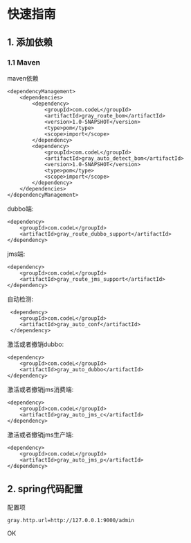 # 快速指南 #

## 1. 添加依赖 ##

### 1.1 Maven ###

maven依赖

    <dependencyManagement>
        <dependencies>
            <dependency>
                <groupId>com.codeL</groupId>
                <artifactId>gray_route_bom</artifactId>
                <version>1.0-SNAPSHOT</version>
                <type>pom</type>
                <scope>import</scope>
            </dependency>
            <dependency>
                <groupId>com.codeL</groupId>
                <artifactId>gray_auto_detect_bom</artifactId>
                <version>1.0-SNAPSHOT</version>
                <type>pom</type>
                <scope>import</scope>
            </dependency>
        </dependencies>
    </dependencyManagement>


dubbo端:

    <dependency>
        <groupId>com.codeL</groupId>
        <artifactId>gray_route_dubbo_support</artifactId>
	</dependency>

jms端:

    <dependency>
        <groupId>com.codeL</groupId>
        <artifactId>gray_route_jms_support</artifactId>
    </dependency>


自动检测:

     <dependency>
        <groupId>com.codeL</groupId>
        <artifactId>gray_auto_conf</artifactId>
     </dependency>    

激活或者撤销dubbo:

    <dependency>
        <groupId>com.codeL</groupId>
        <artifactId>gray_auto_dubbo</artifactId>
    </dependency>
    
激活或者撤销jms消费端:

    <dependency>
        <groupId>com.codeL</groupId>
        <artifactId>gray_auto_jms_c</artifactId>
    </dependency>
    
激活或者撤销jms生产端:

    <dependency>
        <groupId>com.codeL</groupId>
        <artifactId>gray_auto_jms_p</artifactId>
    </dependency>

## 2. spring代码配置 ##

配置项

    gray.http.url=http://127.0.0.1:9000/admin
    
OK